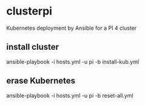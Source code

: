# clusterpi
Kubernetes deployment by Ansible for a PI 4 cluster

## install cluster

ansible-playbook -i hosts.yml -u pi -b install-kub.yml

## erase Kubernetes

ansible-playbook -i hosts.yml -u pi -b reset-all.yml
